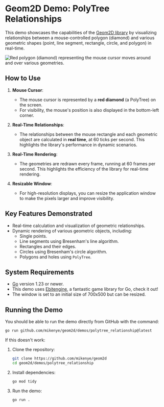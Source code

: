 
# Geom2D Demo: PolyTree Relationships

This demo showcases the capabilities of the [Geom2D library](https://github.com/mikenye/geom2d) by visualizing relationships between a mouse-controlled polygon (diamond) and various geometric shapes (point, line segment, rectangle, circle, and polygon) in real-time.

![Red polygon (diamond) representing the mouse cursor moves around and over various geometries.](screenshot.gif "Animated Screenshot of Demo")

## How to Use

1. **Mouse Cursor**:
   - The mouse cursor is represented by a **red diamond** (a PolyTree) on the screen.
   - For visibility, the mouse's position is also displayed in the bottom-left corner.

2. **Real-Time Relationships**:
   - The relationships between the mouse rectangle and each geometric object are calculated in **real time**, at 60 ticks per second. This highlights the library's performance in dynamic scenarios.

3. **Real-Time Rendering**:
   - The geometries are redrawn every frame, running at 60 frames per second. This highlights the efficiency of the library for real-time rendering.

4. **Resizable Window**:
   - For high-resolution displays, you can resize the application window to make the pixels larger and improve visibility.

## Key Features Demonstrated

- Real-time calculation and visualization of geometric relationships.
- Dynamic rendering of various geometric objects, including:
  - Single points.
  - Line segments using Bresenham's line algorithm.
  - Rectangles and their edges.
  - Circles using Bresenham's circle algorithm.
  - Polygons and holes using `PolyTree`.

## System Requirements

- [Go](https://go.dev) version 1.23 or newer.
- This demo uses [Ebitengine](https://ebiten.org), a fantastic game library for Go, check it out!
- The window is set to an initial size of 700x500 but can be resized.

## Running the Demo

You should be able to run the demo directly from GitHub with the command:

```bash
go run github.com/mikenye/geom2d/demos/polytree_relationship@latest
```

If this doesn't work:

1. Clone the repository:
   ```bash
   git clone https://github.com/mikenye/geom2d
   cd geom2d/demos/polytree_relationship
   ```

2. Install dependencies:
   ```bash
   go mod tidy
   ```

3. Run the demo:
   ```bash
   go run .
   ```

